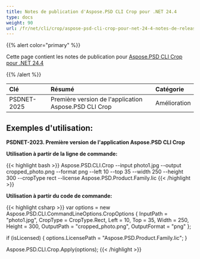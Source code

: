 ```yaml
---
title: Notes de publication d'Aspose.PSD CLI Crop pour .NET 24.4
type: docs
weight: 90
url: /fr/net/cli/crop/aspose-psd-cli-crop-pour-net-24-4-notes-de-release/
---
```


{{% alert color="primary" %}}

Cette page contient les notes de publication pour [Aspose.PSD CLI Crop pour .NET 24.4](https://www.nuget.org/packages/Aspose.PSD.CLI.Crop/)

{{% /alert %}}

| **Clé**     | **Résumé**                                        | **Catégorie** |
|:------------|:---------------------------------------------------|:-------------|
| PSDNET-2025 | Première version de l'application Aspose.PSD CLI Crop | Amélioration |


## **Exemples d'utilisation:**

**PSDNET-2023. Première version de l'application Aspose.PSD CLI Crop**

**Utilisation à partir de la ligne de commande:**

{{< highlight bash >}}
Aspose.PSD.CLI.Crop --input photo1.jpg --output cropped_photo.png --format png --left 10 --top 35 --width 250 --height 300 --cropType rect --license Aspose.PSD.Product.Family.lic
{{< /highlight >}}

**Utilisation à partir du code de commande:**

{{< highlight csharp >}}
var options = new Aspose.PSD.CLI.CommandLineOptions.CropOptions
{
    InputPath = "photo1.jpg",
    CropType = CropType.Rect,
    Left = 10,
    Top = 35,
    Width = 250,
    Height = 300,
    OutputPath = "cropped_photo.png",
    OutputFormat = "png"
};


if (isLicensed)
{
    options.LicensePath = "Aspose.PSD.Product.Family.lic";
}

Aspose.PSD.CLI.Crop.Apply(options);
{{< /highlight >}}
